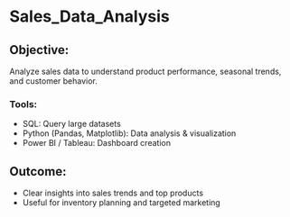 # Sales_Data_Analysis

## Objective:
Analyze sales data to understand product performance, seasonal trends, and customer behavior.

### Tools:
- SQL: Query large datasets
- Python (Pandas, Matplotlib): Data analysis & visualization
- Power BI / Tableau: Dashboard creation

## Outcome:
- Clear insights into sales trends and top products
- Useful for inventory planning and targeted marketing
